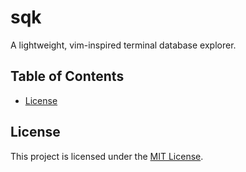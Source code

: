 # sqk

A lightweight, vim-inspired terminal database explorer.

## Table of Contents

- [License](#license)

## License

This project is licensed under the [MIT License](LICENSE.txt).
